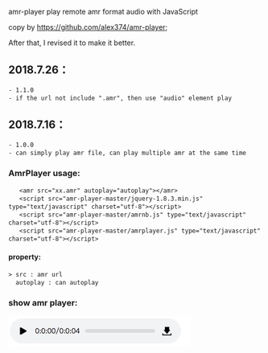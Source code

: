 amr-player
play remote amr format audio with JavaScript  

copy by https://github.com/alex374/amr-player;
	
After that, I revised it to make it better.

## 2018.7.26：
	- 1.1.0
	- if the url not include ".amr", then use "audio" element play
	
## 2018.7.16：
	- 1.0.0
	- can simply play amr file, can play multiple amr at the same time
	
### AmrPlayer usage:
	
   > <body>
	   <amr src="xx.amr" autoplay="autoplay"></amr>
	   <script src="amr-player-master/jquery-1.8.3.min.js" type="text/javascript" charset="utf-8"></script>
	   <script src="amr-player-master/amrnb.js" type="text/javascript" charset="utf-8"></script>
	   <script src="amr-player-master/amrplayer.js" type="text/javascript" charset="utf-8"></script>
   </body>
   
#### property:
	> src : amr url
	  autoplay : can autoplay
   
### show amr player: 
![amrPayer](amrPlayer.png "amrPayer")
   
   
